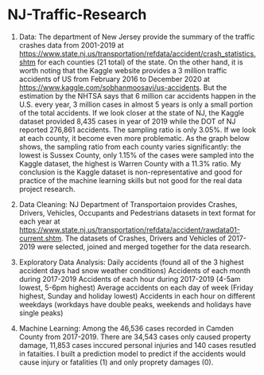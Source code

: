 # NJ-Traffic-Research

1. Data: The department of New Jersey provide the summary of the traffic crashes data from 2001-2019 at https://www.state.nj.us/transportation/refdata/accident/crash_statistics.shtm  for each counties (21 total)  of the state. 
On the other hand, it is worth noting that the Kaggle website provides a 3 million traffic accidents of US from February 2016 to December 2020 at https://www.kaggle.com/sobhanmoosavi/us-accidents. But the estimation by the NHTSA says that 6 million car accidents happen in the U.S. every year, 3 million cases in almost 5 years is only a small portion of the total accidents. If we look closer at the state of NJ, the Kaggle dataset provided 8,435 cases in year of 2019 while the DOT of NJ reported 276,861 accidents. The sampling ratio is only 3.05%. If we look at each county, it become even more problematic. As the graph below shows, the sampling ratio from each county varies significantly: the lowest is Sussex County, only 1.15% of the cases were sampled into the Kaggle dataset, the highest is Warren County with a 11.3% ratio. My conclusion is the Kaggle dataset is non-representative and good for practice of the machine learning skills but not good for the real data project research. 

2.	Data Cleaning:
NJ Department of Transportaion provides Crashes, Drivers, Vehicles, Occupants and Pedestrians datasets in text format for each year at https://www.state.nj.us/transportation/refdata/accident/rawdata01-current.shtm. 
The datasets of Crashes, Drivers and Vehicles of 2017-2019 were selected, joined and merged together for the data research.  

3. Exploratory Data Analysis:
Daily accidents (found all of the 3 highest accident days had snow weather conditions)
Accidents of each month during 2017-2019
Accidents of each hour during 2017-2019 (4-5am lowest, 5-6pm highest)
Average accidents on each day of week (Friday highest, Sunday and holiday lowest)
Accidents in each hour on different weekdays (workdays have double peaks, weekends and holidays have single peaks)

4. Machine Learning: Among the 46,536 cases recorded in Camden County from 2017-2019. There are 34,543 cases only caused property damage, 11,853 cases inccured personal injuries and 140 cases resutled in fataities. 
I built a prediction model to predict if the accidents would cause injury or fatalities (1) and only proprety damages (0).
